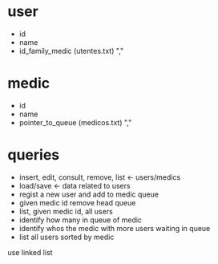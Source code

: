# user
- id
- name
- id_family_medic
(utentes.txt) ","

# medic
- id
- name
- pointer_to_queue
(medicos.txt) ","

# queries
- insert, edit, consult, remove, list <- users/medics
- load/save <- data related to users
- regist a new user and add to medic queue
- given medic id remove head queue
- list, given medic id, all users
- identify how many in queue of medic
- identify whos the medic with more users waiting in queue
- list all users sorted by medic


use linked list
